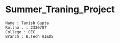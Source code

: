 # Summer_Traning_Project









































```
Name : Tanish Gupta
Rollno . : 2330787
College : CEC
Branch : B.Tech AI&DS 
```
